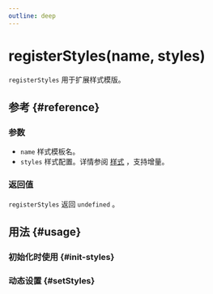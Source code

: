 ```yaml
---
outline: deep
---
```


# registerStyles(name, styles)
`registerStyles` 用于扩展样式模版。

## 参考 {#reference}
<!--@include: @/@views/api/chart/registerStyles/reference.md-->

### 参数
- `name` 样式模板名。
- `styles` 样式配置。详情参阅 [样式](./styles.md) ，支持增量。

### 返回值
`registerStyles` 返回 `undefined` 。

## 用法 {#usage}
<script setup>
import InitStylesExtension from '../../@views/api/samples/init-styles-extension/index.vue'
import SetStylesExtension from '../../@views/api/samples/setStyles-extension/index.vue'
</script>

### 初始化时使用 {#init-styles}
<InitStylesExtension />

### 动态设置 {#setStyles}
<SetStylesExtension />